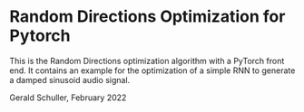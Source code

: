 # Random Directions Optimization for Pytorch
This is the Random Directions optimization algorithm with a PyTorch front end. It contains an example for the optimization of a simple RNN to generate a damped sinusoid audio signal.

Gerald Schuller, February 2022
